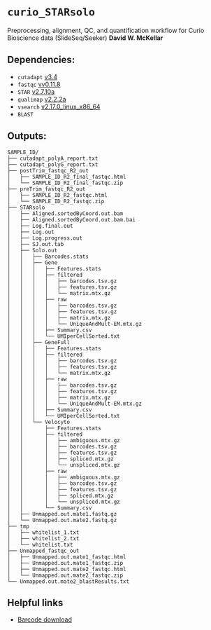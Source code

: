 # `curio_STARsolo`
Preprocessing, alignment, QC, and quantification workflow for Curio Bioscience data (SlideSeq/Seeker)
**David W. McKellar**


## Dependencies:
- `cutadapt` [v3.4](https://cutadapt.readthedocs.io/en/stable/)
- `fastqc` [vv0.11.8](https://www.bioinformatics.babraham.ac.uk/projects/fastqc/)
- `STAR` [v2.7.10a](https://github.com/alexdobin/STAR)
- `qualimap` [v2.2.2a](http://qualimap.conesalab.org/)
- `vsearch` [v2.17.0_linux_x86_64](https://github.com/torognes/vsearch)
- `BLAST`

## Outputs:
```
SAMPLE_ID/
├── cutadapt_polyA_report.txt
├── cutadapt_polyG_report.txt
├── postTrim_fastqc_R2_out
│   ├── SAMPLE_ID_R2_final_fastqc.html
│   └── SAMPLE_ID_R2_final_fastqc.zip
├── preTrim_fastqc_R2_out
│   ├── SAMPLE_ID_R2_fastqc.html
│   └── SAMPLE_ID_R2_fastqc.zip
├── STARsolo
│   ├── Aligned.sortedByCoord.out.bam
│   ├── Aligned.sortedByCoord.out.bam.bai
│   ├── Log.final.out
│   ├── Log.out
│   ├── Log.progress.out
│   ├── SJ.out.tab
│   ├── Solo.out
│   │   ├── Barcodes.stats
│   │   ├── Gene
│   │   │   ├── Features.stats
│   │   │   ├── filtered
│   │   │   │   ├── barcodes.tsv.gz
│   │   │   │   ├── features.tsv.gz
│   │   │   │   └── matrix.mtx.gz
│   │   │   ├── raw
│   │   │   │   ├── barcodes.tsv.gz
│   │   │   │   ├── features.tsv.gz
│   │   │   │   ├── matrix.mtx.gz
│   │   │   │   └── UniqueAndMult-EM.mtx.gz
│   │   │   ├── Summary.csv
│   │   │   └── UMIperCellSorted.txt
│   │   ├── GeneFull
│   │   │   ├── Features.stats
│   │   │   ├── filtered
│   │   │   │   ├── barcodes.tsv.gz
│   │   │   │   ├── features.tsv.gz
│   │   │   │   └── matrix.mtx.gz
│   │   │   ├── raw
│   │   │   │   ├── barcodes.tsv.gz
│   │   │   │   ├── features.tsv.gz
│   │   │   │   ├── matrix.mtx.gz
│   │   │   │   └── UniqueAndMult-EM.mtx.gz
│   │   │   ├── Summary.csv
│   │   │   └── UMIperCellSorted.txt
│   │   └── Velocyto
│   │       ├── Features.stats
│   │       ├── filtered
│   │       │   ├── ambiguous.mtx.gz
│   │       │   ├── barcodes.tsv.gz
│   │       │   ├── features.tsv.gz
│   │       │   ├── spliced.mtx.gz
│   │       │   └── unspliced.mtx.gz
│   │       ├── raw
│   │       │   ├── ambiguous.mtx.gz
│   │       │   ├── barcodes.tsv.gz
│   │       │   ├── features.tsv.gz
│   │       │   ├── spliced.mtx.gz
│   │       │   └── unspliced.mtx.gz
│   │       └── Summary.csv
│   ├── Unmapped.out.mate1.fastq.gz
│   └── Unmapped.out.mate2.fastq.gz
├── tmp
│   ├── whitelist_1.txt
│   ├── whitelist_2.txt
│   └── whitelist.txt
├── Unmapped_fastqc_out
│   ├── Unmapped.out.mate1_fastqc.html
│   ├── Unmapped.out.mate1_fastqc.zip
│   ├── Unmapped.out.mate2_fastqc.html
│   └── Unmapped.out.mate2_fastqc.zip
└── Unmapped.out.mate2_blastResults.txt
```


## Helpful links
- [Barcode download](http://3.222.73.200/)
